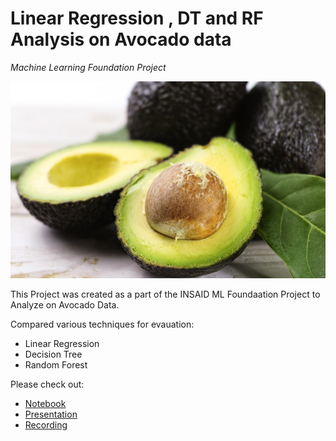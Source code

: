 # Linear Regression , DT and RF Analysis on Avocado data
*Machine Learning Foundation Project*

![enter image description here](https://github.com/Ankitabhanushali06/INSAID_DataScience_Projects/blob/main/MachineLearning/Foundation/nautres-superfood-avocado.jpg?raw=true)

This Project was created as a part of the INSAID ML Foundaation Project to Analyze on Avocado Data.

Compared various techniques for evauation:
- Linear Regression
- Decision Tree
- Random Forest

Please check out:
- [Notebook](https://github.com/Ankitabhanushali06/INSAID_DataScience_Projects/blob/main/MachineLearning/Foundation/AVOCADO.ipynb)
- [Presentation](https://github.com/Ankitabhanushali06/INSAID_DataScience_Projects/blob/main/MachineLearning/Foundation/Avocado%20dataset.pdf)
- [Recording](https://github.com/Ankitabhanushali06/INSAID_DataScience_Projects/blob/main/MachineLearning/Foundation/Avocado_Recording.mp4)
